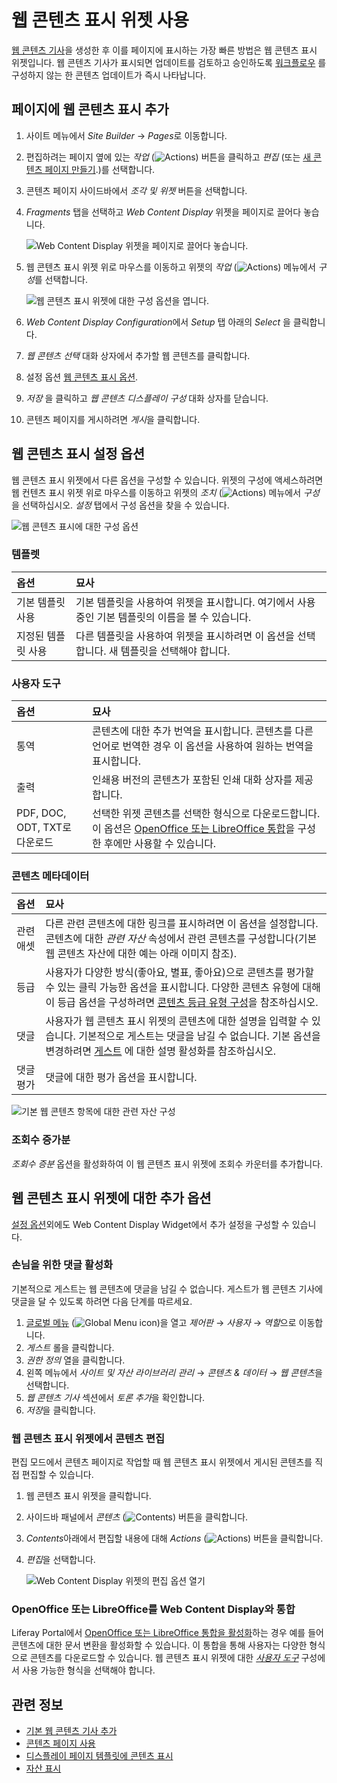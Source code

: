 # 웹 콘텐츠 표시 위젯 사용

[웹 콘텐츠 기사](../../../content-authoring-and-management/web-content/web-content-articles/adding-a-basic-web-content-article.md)을 생성한 후 이를 페이지에 표시하는 가장 빠른 방법은 웹 콘텐츠 표시 위젯입니다. 웹 콘텐츠 기사가 표시되면 업데이트를 검토하고 승인하도록 [워크플로우](../../../process-automation/workflow/introduction-to-workflow.md) 를 구성하지 않는 한 콘텐츠 업데이트가 즉시 나타납니다.

## 페이지에 웹 콘텐츠 표시 추가

1. 사이트 메뉴에서 *Site Builder* &rarr; *Pages*로 이동합니다.
1. 편집하려는 페이지 옆에 있는 *작업* (![Actions](../../../images/icon-actions.png)) 버튼을 클릭하고 *편집* (또는 [새 콘텐츠 페이지 만들기](../../creating-pages/adding-pages/adding-a-page-to-a-site.md).)를 선택합니다.
1. 콘텐츠 페이지 사이드바에서 *조각 및 위젯* 버튼을 선택합니다.
1. *Fragments* 탭을 선택하고 *Web Content Display* 위젯을 페이지로 끌어다 놓습니다.

    ![Web Content Display 위젯을 페이지로 끌어다 놓습니다.](./using-the-web-content-display-widget/images/04.png)

1. 웹 콘텐츠 표시 위젯 위로 마우스를 이동하고 위젯의 *작업* (![Actions](../../../images/icon-widget-options.png)) 메뉴에서 *구성*를 선택합니다.

    ![웹 콘텐츠 표시 위젯에 대한 구성 옵션을 엽니다.](./using-the-web-content-display-widget/images/05.gif)

1. *Web Content Display Configuration*에서 *Setup* 탭 아래의 *Select* 을 클릭합니다.
1. *웹 콘텐츠 선택* 대화 상자에서 추가할 웹 콘텐츠를 클릭합니다.
1. 설정 옵션 [웹 콘텐츠 표시 옵션](#web-content-display-setup-options).
1. *저장* 을 클릭하고 *웹 콘텐츠 디스플레이 구성* 대화 상자를 닫습니다.
1. 콘텐츠 페이지를 게시하려면 *게시*을 클릭합니다.

## 웹 콘텐츠 표시 설정 옵션

웹 콘텐츠 표시 위젯에서 다른 옵션을 구성할 수 있습니다. 위젯의 구성에 액세스하려면 웹 컨텐츠 표시 위젯 위로 마우스를 이동하고 위젯의 *조치* (![Actions](../../../images/icon-widget-options.png)) 메뉴에서 *구성*을 선택하십시오. *설정* 탭에서 구성 옵션을 찾을 수 있습니다.

![웹 콘텐츠 표시에 대한 구성 옵션](./using-the-web-content-display-widget/images/07.png)

### 템플렛

| 옵션         | 묘사                                                       |
|:---------- |:-------------------------------------------------------- |
| 기본 템플릿 사용  | 기본 템플릿을 사용하여 위젯을 표시합니다. 여기에서 사용 중인 기본 템플릿의 이름을 볼 수 있습니다. |
| 지정된 템플릿 사용 | 다른 템플릿을 사용하여 위젯을 표시하려면 이 옵션을 선택합니다. 새 템플릿을 선택해야 합니다.     |

### 사용자 도구

| 옵션                       | 묘사                                                                                                                                                             |
|:------------------------ |:-------------------------------------------------------------------------------------------------------------------------------------------------------------- |
| 통역                       | 콘텐츠에 대한 추가 번역을 표시합니다. 콘텐츠를 다른 언어로 번역한 경우 이 옵션을 사용하여 원하는 번역을 표시합니다.                                                                                             |
| 출력                       | 인쇄용 버전의 콘텐츠가 포함된 인쇄 대화 상자를 제공합니다.                                                                                                                              |
| PDF, DOC, ODT, TXT로 다운로드 | 선택한 위젯 콘텐츠를 선택한 형식으로 다운로드합니다. 이 옵션은 [OpenOffice 또는 LibreOffice 통합](#integrating-open-office-or-libre-office-with-the-web-content-display)을 구성한 후에만 사용할 수 있습니다. |

### 콘텐츠 메타데이터

| 옵션    | 묘사                                                                                                                                                                                                                     |
|:----- |:---------------------------------------------------------------------------------------------------------------------------------------------------------------------------------------------------------------------- |
| 관련 애셋 | 다른 관련 콘텐츠에 대한 링크를 표시하려면 이 옵션을 설정합니다. 콘텐츠에 대한 *관련 자산* 속성에서 관련 콘텐츠를 구성합니다(기본 웹 콘텐츠 자산에 대한 예는 아래 이미지 참조).                                                                                                                 |
| 등급    | 사용자가 다양한 방식(좋아요, 별표, 좋아요)으로 콘텐츠를 평가할 수 있는 클릭 가능한 옵션을 표시합니다. 다양한 콘텐츠 유형에 대해 이 등급 옵션을 구성하려면 [콘텐츠 등급 유형 구성](../../../site-building/site-settings/site-content-configurations/configuring-content-rating-type.md)을 참조하십시오. |
| 댓글    | 사용자가 웹 콘텐츠 표시 위젯의 콘텐츠에 대한 설명을 입력할 수 있습니다. 기본적으로 게스트는 댓글을 남길 수 없습니다. 기본 옵션을 변경하려면 [게스트](#enabling-comments-for-guests) 에 대한 설명 활성화를 참조하십시오.                                                                             |
| 댓글 평가 | 댓글에 대한 평가 옵션을 표시합니다.                                                                                                                                                                                                   |

![기본 웹 콘텐츠 항목에 대한 관련 자산 구성](./using-the-web-content-display-widget/images/06.png)

### 조회수 증가분

*조회수 증분* 옵션을 활성화하여 이 웹 콘텐츠 표시 위젯에 조회수 카운터를 추가합니다.

## 웹 콘텐츠 표시 위젯에 대한 추가 옵션

[설정 옵션](#web-content-display-setup-options)외에도 Web Content Display Widget에서 추가 설정을 구성할 수 있습니다.

### 손님을 위한 댓글 활성화

기본적으로 게스트는 웹 콘텐츠에 댓글을 남길 수 없습니다. 게스트가 웹 콘텐츠 기사에 댓글을 달 수 있도록 하려면 다음 단계를 따르세요.

1. [글로벌 메뉴](../../../getting-started/navigating-dxp.md) (![Global Menu icon](../../../images/icon-applications-menu.png))을 열고 *제어판* &rarr; *사용자* &rarr; *역할*으로 이동합니다.
1. *게스트* 롤을 클릭합니다.
1. *권한 정의* 열을 클릭합니다.
1. 왼쪽 메뉴에서 *사이트 및 자산 라이브러리 관리* &rarr; *콘텐츠 & 데이터* &rarr; *웹 콘텐츠*을 선택합니다.
1. *웹 콘텐츠 기사* 섹션에서 *토론 추가*을 확인합니다.
1. *저장*을 클릭합니다.

### 웹 콘텐츠 표시 위젯에서 콘텐츠 편집

편집 모드에서 콘텐츠 페이지로 작업할 때 웹 콘텐츠 표시 위젯에서 게시된 콘텐츠를 직접 편집할 수 있습니다.

1. 웹 콘텐츠 표시 위젯을 클릭합니다.
1. 사이드바 패널에서 *콘텐츠* (![Contents](../../../images/icon-list-ul.png)) 버튼을 클릭합니다.
1. *Contents*아래에서 편집할 내용에 대해 *Actions* (![Actions](../../../images/icon-actions.png)) 버튼을 클릭합니다.
1. *편집*을 선택합니다.

    ![Web Content Display 위젯의 편집 옵션 열기](./using-the-web-content-display-widget/images/08.png)

### OpenOffice 또는 LibreOffice를 Web Content Display와 통합

Liferay Portal에서 [OpenOffice 또는 LibreOffice 통합을 활성화](../../../content-authoring-and-management/documents-and-media/devops/enabling-openoffice-libreoffice-integration.md)하는 경우 예를 들어 콘텐츠에 대한 문서 변환을 활성화할 수 있습니다. 이 통합을 통해 사용자는 다양한 형식으로 콘텐츠를 다운로드할 수 있습니다. 웹 콘텐츠 표시 위젯에 대한 [*사용자 도구*](#user-tools) 구성에서 사용 가능한 형식을 선택해야 합니다.

## 관련 정보

- [기본 웹 콘텐츠 기사 추가](../../../content-authoring-and-management/web-content/web-content-articles/adding-a-basic-web-content-article.md)
- [콘텐츠 페이지 사용](../../../site-building/creating-pages/using-content-pages.md)
- [디스플레이 페이지 템플릿에 콘텐츠 표시](../using-display-page-templates.md)
- [자산 표시](../using-the-asset-publisher-widget/displaying-assets-using-the-asset-publisher-widget.md)
